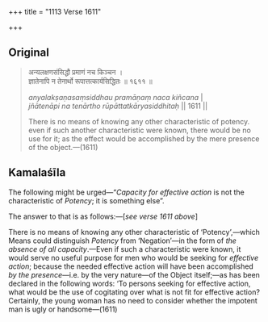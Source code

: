 +++
title = "1113 Verse 1611"

+++
## Original 
>
> अन्यलक्षणसंसिद्धौ प्रमाणं नच किञ्चन ।  
> ज्ञातेनापि न तेनार्थो रूपात्तत्कार्यसिद्धितः ॥ १६११ ॥ 
>
> *anyalakṣaṇasaṃsiddhau pramāṇaṃ naca kiñcana* \|  
> *jñātenāpi na tenārtho rūpāttatkāryasiddhitaḥ* \|\| 1611 \|\| 
>
> There is no means of knowing any other characteristic of potency. even if such another characteristic were known, there would be no use for it; as the effect would be accomplished by the mere presence of the object.—(1611)



## Kamalaśīla

The following might be urged—“*Capacity for effective action* is not the characteristic of *Potency*; it is something else”.

The answer to that is as follows:—[*see verse 1611 above*]

There is no means of knowing any other characteristic of ‘Potency’,—which Means could distinguish *Potency* from ‘Negation’—in the form of *the absence of all capacity*.—Even if such a characteristic were known, it would serve no useful purpose for men who would be seeking for *effective action*; because the needed effective action will have been accomplished *by the presence*—i.e. by the very nature—of the Object itself;—as has been declared in the following words: ‘To persons seeking for effective action, what would be the use of cogitating over what is not fit for effective action? Certainly, the young woman has no need to consider whether the impotent man is ugly or handsome—(1611)



